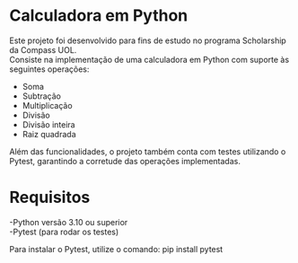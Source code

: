 # Calculadora em Python

Este projeto foi desenvolvido para fins de estudo no programa Scholarship da Compass UOL.  
Consiste na implementação de uma calculadora em Python com suporte às seguintes operações:

- Soma  
- Subtração  
- Multiplicação  
- Divisão  
- Divisão inteira  
- Raiz quadrada  

Além das funcionalidades, o projeto também conta com testes utilizando o Pytest, garantindo a corretude das operações implementadas.

# Requisitos
-Python versão 3.10 ou superior  
-Pytest (para rodar os testes)

Para instalar o Pytest, utilize o comando: pip install pytest
